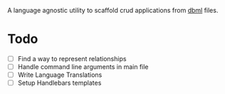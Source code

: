 A language agnostic utility to scaffold crud applications from [dbml](https://dbml.dbdiagram.io/home) files.

# Todo

- [ ] Find a way to represent relationships
- [ ] Handle command line arguments in main file
- [ ] Write Language Translations
- [ ] Setup Handlebars templates